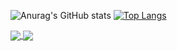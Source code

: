 ![Anurag's GitHub stats](https://github-readme-stats.vercel.app/api?username=jbrunomf&show_icons=true&theme=dark)
[![Top Langs](https://github-readme-stats.vercel.app/api/top-langs/?username=jbrunomf&layout=full&theme=dark)](https://github.com/jbrunomf/github-readme-stats)



<a href="https://github.com/jbrunomf/github-readme-stats">
  <img align="center" src="https://github-readme-stats.vercel.app/api/pin/?username=jbrunomf&repo=github-readme-stats" />
</a>
<a href="https://github.com/anuraghazra/convoychat">
  <img align="center" src="https://github-readme-stats.vercel.app/api/pin/?username=jbrunomf&repo=convoychat" />
</a>
